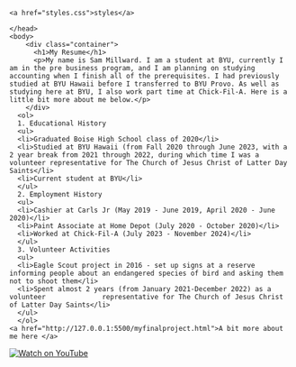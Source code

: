 <html>
    <head>
        <title>Sam's Resume</title>

    <a href="styles.css">styles</a>

    </head>
    <body>
        <div class="container">
          <h1>My Resume</h1>
          <p>My name is Sam Millward. I am a student at BYU, currently I am in the pre business program, and I am planning on studying accounting when I finish all of the prerequisites. I had previously studied at BYU Hawaii before I transferred to BYU Provo. As well as studying here at BYU, I also work part time at Chick-Fil-A. Here is a little bit more about me below.</p>
        </div>
      <ol>
      1. Educational History
      <ul>
      <li>Graduated Boise High School class of 2020</li>
      <li>Studied at BYU Hawaii (from Fall 2020 through June 2023, with a 2 year break from 2021 through 2022, during which time I was a volunteer representative for The Church of Jesus Christ of Latter Day Saints</li>
      <li>Current student at BYU</li>
      </ul>
      2. Employment History
      <ul>
      <li>Cashier at Carls Jr (May 2019 - June 2019, April 2020 - June 2020)</li>
      <li>Paint Associate at Home Depot (July 2020 - October 2020)</li>
      <li>Worked at Chick-Fil-A (July 2023 - November 2024)</li>
      </ul>
      3. Volunteer Activities
      <ul>
      <li>Eagle Scout project in 2016 - set up signs at a reserve informing people about an endangered species of bird and asking them not to shoot them</li>
      <li>Spent almost 2 years (from January 2021-December 2022) as a volunteer              representative for The Church of Jesus Christ of Latter Day Saints</li>
      </ul>
      </ol>
    <a href="http://127.0.0.1:5500/myfinalproject.html">A bit more about me here </a>

[![Watch on YouTube](https://img.youtube.com/vi/MlF1mf6s94w.jpg)](https://www.youtube.com/watch?v=MlF1mf6s94w)
    </body>

